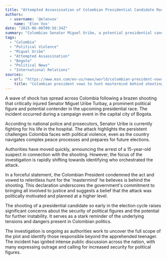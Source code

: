 ```yaml
---
title: "Attempted Assassination of Colombian Presidential Candidate Rocks Nation"
authors:
  - username: '@elenvox'
    name: 'Elen Vox'
date: "2025-06-08T09:56:34Z"
summary: "Colombian Senator Miguel Uribe, a potential presidential candidate, is in critical condition after being shot at a campaign event in Bogota. A 15-year-old suspect has been arrested, and the nation's president has vowed to hunt down the individual he claims is the 'mastermind' behind the attack, raising concerns about political stability and violence in the lead-up to the next election cycle."
tags:
  - "Colombia"
  - "Political Violence"
  - "Miguel Uribe"
  - "Attempted Assassination"
  - "Bogota"
  - "Political News"
  - "International Relations"
sources:
  - url: "https://www.msn.com/en-us/news/world/colombian-president-vows-to-hunt-mastermind-behind-shooting-of-political-rival-after-15-year-old-arrested/ar-AA1GhFqU"
    title: "Colombian president vows to hunt mastermind behind shooting of political rival after 15-year-old arrested"
---
```


A wave of shock has spread across Colombia following a brazen shooting that critically injured Senator Miguel Uribe Turbay, a prominent political figure and potential contender in the upcoming presidential race. The incident occurred during a campaign event in the capital city of Bogota.

According to national police and prosecutors, Senator Uribe is currently fighting for his life in the hospital. The attack highlights the persistent challenges Colombia faces with political violence, even as the country navigates complex peace processes and prepares for future elections.

Authorities have moved quickly, announcing the arrest of a 15-year-old suspect in connection with the shooting. However, the focus of the investigation is rapidly shifting towards identifying who orchestrated the attack.

In a forceful statement, the Colombian President condemned the act and vowed to relentless hunt for the 'mastermind' he believes is behind the shooting. This declaration underscores the government's commitment to bringing all involved to justice and suggests a belief that the attack was politically motivated and planned at a higher level.

The shooting of a presidential candidate so early in the election cycle raises significant concerns about the security of political figures and the potential for further instability. It serves as a stark reminder of the underlying tensions and dangers present in Colombian politics.

The investigation is ongoing as authorities work to uncover the full scope of the plot and identify those responsible beyond the apprehended teenager. The incident has ignited intense public discussion across the nation, with many expressing outrage and calling for increased security for political figures.
